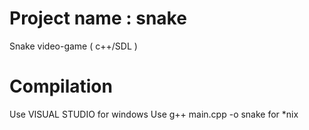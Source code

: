 Project name : snake
====================

Snake video-game ( c++/SDL )

Compilation
===========
Use VISUAL STUDIO for windows
Use g++ main.cpp -o snake for *nix

